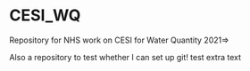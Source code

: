 # CESI_WQ
Repository for NHS work on CESI for Water Quantity 2021=>

Also a repository to test whether I can set up git!
test extra text
